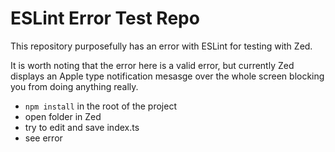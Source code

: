 # ESLint Error Test Repo

This repository purposefully has an error with ESLint for testing with Zed.

It is worth noting that the error here is a valid error, but currently Zed displays an Apple type notification mesasge over the whole screen blocking you from doing anything really.

* `npm install` in the root of the project
* open folder in Zed
* try to edit and save index.ts
* see error
